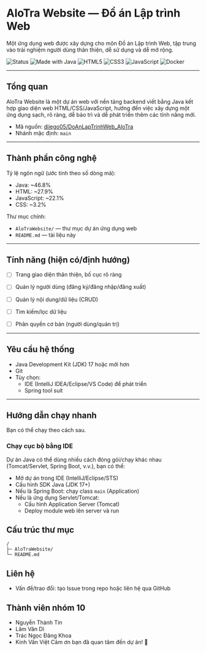 # AloTra Website — Đồ án Lập trình Web

Một ứng dụng web được xây dựng cho môn Đồ án Lập trình Web, tập trung vào trải nghiệm người dùng thân thiện, dễ sử dụng và dễ mở rộng.

![Status](https://img.shields.io/badge/status-active-success)
![Made with Java](https://img.shields.io/badge/Java-ED8B00?style=flat&logo=openjdk&logoColor=white)
![HTML5](https://img.shields.io/badge/HTML5-E34F26?style=flat&logo=html5&logoColor=white)
![CSS3](https://img.shields.io/badge/CSS3-1572B6?style=flat&logo=css3&logoColor=white)
![JavaScript](https://img.shields.io/badge/JavaScript-F7DF1E?style=flat&logo=javascript&logoColor=black)
![Docker](https://img.shields.io/badge/Docker-2496ED?style=flat&logo=docker&logoColor=white)

---

## Tổng quan

AloTra Website là một dự án web với nền tảng backend viết bằng Java kết hợp giao diện web HTML/CSS/JavaScript, hướng đến việc xây dựng một ứng dụng sạch, rõ ràng, dễ bảo trì và dễ phát triển thêm các tính năng mới.

- Mã nguồn: [diiego05/DoAnLapTrinhWeb_AloTra](https://github.com/diiego05/DoAnLapTrinhWeb_AloTra)
- Nhánh mặc định: `main`

---

## Thành phần công nghệ

Tỷ lệ ngôn ngữ (ước tính theo số dòng mã):

- Java: ~46.8%
- HTML: ~27.9%
- JavaScript: ~22.1%
- CSS: ~3.2%


Thư mục chính:
- `AloTraWebsite/` — thư mục dự án ứng dụng web
- `README.md` — tài liệu này

---

## Tính năng (hiện có/định hướng)

- [ ] Trang giao diện thân thiện, bố cục rõ ràng
- [ ] Quản lý người dùng (đăng ký/đăng nhập/đăng xuất)
- [ ] Quản lý nội dung/dữ liệu (CRUD)
- [ ] Tìm kiếm/lọc dữ liệu
- [ ] Phân quyền cơ bản (người dùng/quản trị)


---

## Yêu cầu hệ thống

- Java Development Kit (JDK) 17 hoặc mới hơn
- Git
- Tùy chọn:
  - IDE (IntelliJ IDEA/Eclipse/VS Code) để phát triển
  - Spring tool suit

---

## Hướng dẫn chạy nhanh

Bạn có thể chạy theo cách sau.

### Chạy cục bộ bằng IDE

Dự án Java có thể dùng nhiều cách đóng gói/chạy khác nhau (Tomcat/Servlet, Spring Boot, v.v.), bạn có thể:

- Mở dự án trong IDE (IntelliJ/Eclipse/STS)
- Cấu hình SDK Java (JDK 17+)
- Nếu là Spring Boot: chạy class `main` (Application)
- Nếu là ứng dụng Servlet/Tomcat:
  - Cấu hình Application Server (Tomcat)
  - Deploy module web lên server và run


## Cấu trúc thư mục

```
/
├─ AloTraWebsite/
└─ README.md
```



## Liên hệ

- Vấn đề/trao đổi: tạo Issue trong repo hoặc liên hệ qua GitHub
## Thành viên nhóm 10
- Nguyễn Thành Tin
- Lâm Văn Dỉ
- Trác Ngọc Đăng Khoa
- Kinh Văn Việt
Cảm ơn bạn đã quan tâm đến dự án! 💚

